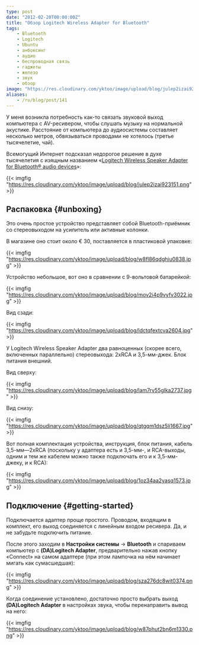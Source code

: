 ```yaml
---
type: post
date: "2012-02-20T00:00:00Z"
title: "Обзор Logitech Wireless Adapter for Bluetooth"
tags:
    - Bluetooth
    - Logitech
    - Ubuntu
    - анбоксинг
    - аудио
    - беспроводная связь
    - гаджеты
    - железо
    - звук
    - обзор
image: "https://res.cloudinary.com/yktoo/image/upload/blog/julep2izai923151.png"
aliases:
    - /ru/blog/post/141
---
```


У меня возникла потребность как-то связать звуковой выход компьютера с AV-ресивером, чтобы слушать музыку на нормальной акустике. Расстояние от компьютера до аудиосистемы составляет несколько метров, обвязываться проводами не хотелось (третье тысячелетие, чай).

Всемогущий Интернет подсказал недорогое решение в духе тысячелетия с изящным названием «[Logitech Wireless Speaker Adapter for Bluetooth® audio devices](http://www.logitech.com/en-au/special-offers/bundles/devices/8087)»:

{{< imgfig "https://res.cloudinary.com/yktoo/image/upload/blog/julep2izai923151.png" >}}

<!--more-->

## Распаковка {#unboxing}

Это очень простое устройство представляет собой Bluetooth-приёмник со стереовыходом на усилитель или активные колонки.

В магазине оно стоит около € 30, поставляется в пластиковой упаковке:

{{< imgfig "https://res.cloudinary.com/yktoo/image/upload/blog/w8fl86qdghiu0838.jpg" >}}

Устройство небольшое, вот оно в сравнении с 9-вольтовой батарейкой:

{{< imgfig "https://res.cloudinary.com/yktoo/image/upload/blog/mov2i4p9vyfv3022.jpg" >}}

Вид сзади:

{{< imgfig "https://res.cloudinary.com/yktoo/image/upload/blog/ldctqfextcva2604.jpg" >}}

У Logitech Wireless Speaker Adapter два равноценных (скорее всего, включенных параллельно) стереовыхода: 2xRCA и 3,5-мм-джек. Блок питания внешний.

Вид сверху:

{{< imgfig "https://res.cloudinary.com/yktoo/image/upload/blog/lam7rv55glka2737.jpg" >}}

Вид снизу:

{{< imgfig "https://res.cloudinary.com/yktoo/image/upload/blog/qtgqm1dsz5li1667.jpg" >}}

Вот полная комплектация устройства, инструкция, блок питания, кабель 3,5-мм—2xRCA (поскольку у адаптера есть и 3,5-мм-, и RCA-выходы, одним и тем же кабелем можно также подключать его и к 3,5-мм-джеку, и к RCA):

{{< imgfig "https://res.cloudinary.com/yktoo/image/upload/blog/1oz34aa2yasq1573.jpg" >}}

## Подключение {#getting-started}

Подключается адаптер проще простого. Проводом, входящим в комплект, его выход соединяется с линейным входом ресивера. Да, и не забудьте подключить питание.

После этого заходим в **Настройки системы** → **Bluetooth** и спариваем компьютер с **(DA)Logitech Adapter**, предварительно нажав кнопку «Connect» на самом адаптере (при этом лампочка на нём начинает мигать как сумасшедшая):

{{< imgfig "https://res.cloudinary.com/yktoo/image/upload/blog/sza276dc8wit0374.png" >}}

Когда соединение установлено, достаточно просто выбрать выход **(DA)Logitech Adapter** в настройках звука, чтобы перенаправить вывод на него:

{{< imgfig "https://res.cloudinary.com/yktoo/image/upload/blog/w87phut2bn6m1330.png" >}}
